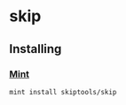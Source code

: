 # skip

## Installing

### [Mint](https://github.com/yonaskolb/mint)
```
mint install skiptools/skip
```

